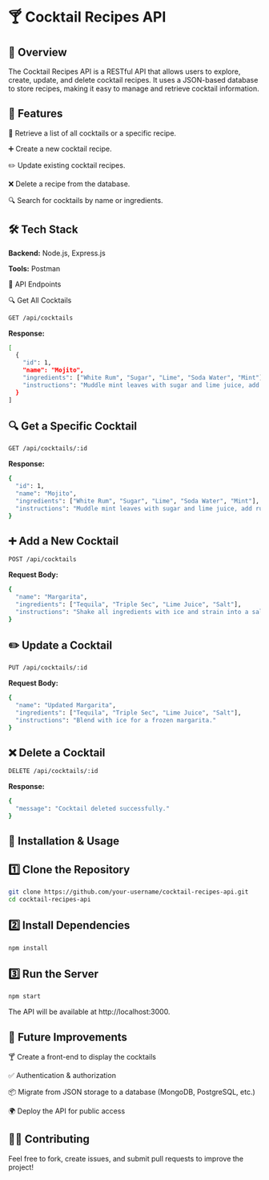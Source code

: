 # 🍸 Cocktail Recipes API

## 📌 Overview

The Cocktail Recipes API is a RESTful API that allows users to explore, create, update, and delete cocktail recipes. It uses a JSON-based database to store recipes, making it easy to manage and retrieve cocktail information.

## 🚀 Features

📖 Retrieve a list of all cocktails or a specific recipe.

➕ Create a new cocktail recipe.

✏️ Update existing cocktail recipes.

❌ Delete a recipe from the database.

🔍 Search for cocktails by name or ingredients.

## 🛠️ Tech Stack

**Backend:** Node.js, Express.js

**Tools:** Postman

📂 API Endpoints

🔍 Get All Cocktails

```bash
GET /api/cocktails
```

**Response:**


```bash
[
  {
    "id": 1,
    "name": "Mojito",
    "ingredients": ["White Rum", "Sugar", "Lime", "Soda Water", "Mint"],
    "instructions": "Muddle mint leaves with sugar and lime juice, add rum, and top with soda water."
  }
]
```

## 🔍 Get a Specific Cocktail
```bash
GET /api/cocktails/:id
```

**Response:**
```bash
{
  "id": 1,
  "name": "Mojito",
  "ingredients": ["White Rum", "Sugar", "Lime", "Soda Water", "Mint"],
  "instructions": "Muddle mint leaves with sugar and lime juice, add rum, and top with soda water."
}
```
## ➕ Add a New Cocktail
```bash
POST /api/cocktails
```
**Request Body:**
```bash
{
  "name": "Margarita",
  "ingredients": ["Tequila", "Triple Sec", "Lime Juice", "Salt"],
  "instructions": "Shake all ingredients with ice and strain into a salt-rimmed glass."
}
```

## ✏️ Update a Cocktail
```bash
PUT /api/cocktails/:id
```
**Request Body:**
```bash
{
  "name": "Updated Margarita",
  "ingredients": ["Tequila", "Triple Sec", "Lime Juice", "Salt"],
  "instructions": "Blend with ice for a frozen margarita."
}
```
## ❌ Delete a Cocktail
```bash
DELETE /api/cocktails/:id
```
**Response:**
```bash
{
  "message": "Cocktail deleted successfully."
}
```
## 🔧 Installation & Usage

## 1️⃣ Clone the Repository
```bash
git clone https://github.com/your-username/cocktail-recipes-api.git
cd cocktail-recipes-api
```
## 2️⃣ Install Dependencies
```bash
npm install
```
## 3️⃣ Run the Server
```bash
npm start
```
The API will be available at http://localhost:3000.



## 📌 Future Improvements

🍸 Create a front-end to display the cocktails

✅ Authentication & authorization

📦 Migrate from JSON storage to a database (MongoDB, PostgreSQL, etc.)

🌍 Deploy the API for public access

## 👨‍💻 Contributing

Feel free to fork, create issues, and submit pull requests to improve the project!

